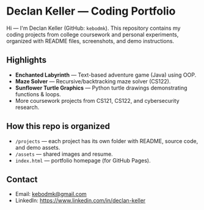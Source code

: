 # Declan Keller — Coding Portfolio

Hi — I'm Declan Keller (GitHub: `kebodmk`). This repository contains my coding projects from college coursework and personal experiments, organized with README files, screenshots, and demo instructions.

## Highlights
- **Enchanted Labyrinth** — Text-based adventure game (Java) using OOP.
- **Maze Solver** — Recursive/backtracking maze solver (CS122).
- **Sunflower Turtle Graphics** — Python turtle drawings demonstrating functions & loops.
- More coursework projects from CS121, CS122, and cybersecurity research.

## How this repo is organized
- `/projects` — each project has its own folder with README, source code, and demo assets.
- `/assets` — shared images and resume.
- `index.html` — portfolio homepage (for GitHub Pages).

## Contact
- Email: kebodmk@gmail.com
- LinkedIn: https://www.linkedin.com/in/declan-keller
